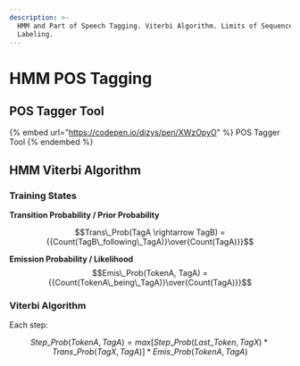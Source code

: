 ```yaml
---
description: >-
  HMM and Part of Speech Tagging. Viterbi Algorithm. Limits of Sequence
  Labeling.
---
```


# HMM POS Tagging

## POS Tagger Tool

{% embed url="https://codepen.io/dizys/pen/XWzOpyO" %} POS Tagger Tool
{% endembed %}

## HMM Viterbi Algorithm

### Training States

**Transition Probability / Prior Probability**

$$Trans\_Prob(TagA \rightarrow TagB) = {{Count(TagB\_following\_TagA)}\over{Count(TagA)}}$$

**Emission Probability / Likelihood**
$$Emis\_Prob(TokenA, TagA) = {{Count(TokenA\_being\_TagA)}\over{Count(TagA)}}$$

### Viterbi Algorithm

Each step:

$$Step\_Prob(TokenA, TagA) = max[Step\_Prob(Last\_Token, TagX) * Trans\_Prob(TagX, TagA)] * Emis\_Prob(TokenA, TagA)$$

